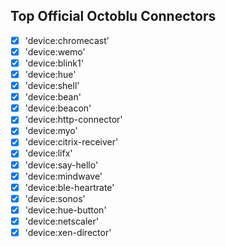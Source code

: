 ## Top Official Octoblu Connectors

- [x] 'device:chromecast'
- [x] 'device:wemo'
- [x] 'device:blink1'
- [x] 'device:hue'
- [x] 'device:shell'
- [x] 'device:bean'
- [x] 'device:beacon'
- [x] 'device:http-connector'
- [x] 'device:myo'
- [x] 'device:citrix-receiver'
- [x] 'device:lifx'
- [x] 'device:say-hello'
- [x] 'device:mindwave'
- [x] 'device:ble-heartrate'
- [x] 'device:sonos'
- [x] 'device:hue-button'
- [x] 'device:netscaler'
- [x] 'device:xen-director'

